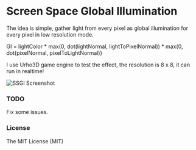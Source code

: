 # Screen Space Global Illumination
The idea is simple, gather light from every pixel as global illumination for every pixel in low resolution mode.

GI = lightColor * max(0, dot(lightNormal, lightToPixelNormal)) * max(0, dot(pixelNormal, pixelToLightNormal))

I use Urho3D game engine to test the effect, the resolution is 8 x 8, it can run in realtime!

![SSGI Screenshot](http://www.mesh-online.net/ssgi-demo.jpg)

### TODO
Fix some issues.

### License
The MIT License (MIT)
